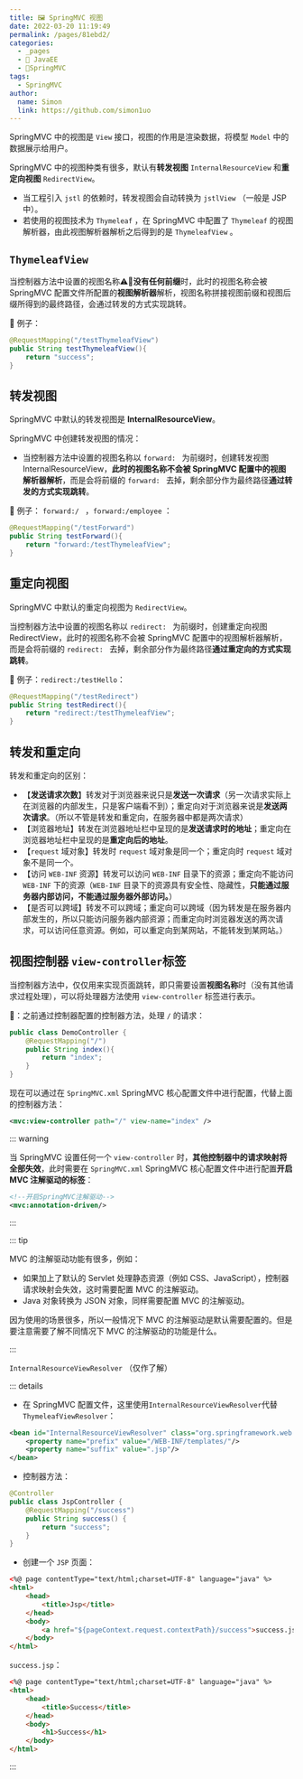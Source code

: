 ```yaml
---
title: 🖼 SpringMVC 视图
date: 2022-03-20 11:19:49
permalink: /pages/81ebd2/
categories: 
  - _pages
  - 🧋 JavaEE
  - 🚏SpringMVC
tags: 
  - SpringMVC
author: 
  name: Simon
  link: https://github.com/simon1uo
---
```

SpringMVC 中的视图是 `View` 接口，视图的作用是渲染数据，将模型 `Model` 中的数据展示给用户。

SpringMVC 中的视图种类有很多，默认有**转发视图** `InternalResourceView` 和**重定向视图** `RedirectView`。

+ 当工程引入 `jstl` 的依赖时，转发视图会自动转换为 `jstlView` （一般是 JSP 中）。
+ 若使用的视图技术为 `Thymeleaf` ，在 SpringMVC 中配置了 `Thymeleaf` 的视图解析器，由此视图解析器解析之后得到的是 `ThymeleafView` 。



## `ThymeleafView` 

当控制器方法中设置的视图名称:warning:**没有任何前缀**时，此时的视图名称会被 SpringMVC 配置文件所配置的**视图解析器**解析，视图名称拼接视图前缀和视图后缀所得到的最终路径，会通过转发的方式实现跳转。



🌰 例子：

```java
@RequestMapping("/testThymeleafView")
public String testThymeleafView(){
    return "success";
}
```



## 转发视图

SpringMVC 中默认的转发视图是 **InternalResourceView**。

SpringMVC 中创建转发视图的情况：

+ 当控制器方法中设置的视图名称以 `forward: ` 为前缀时，创建转发视图 InternalResourceView，**此时的视图名称不会被 SpringMVC 配置中的视图解析器解析**，而是会将前缀的 `forward: ` 去掉，剩余部分作为最终路径**通过转发的方式实现跳转**。



🌰 例子： `forward:/ ` ，`forward:/employee` ：

```java
@RequestMapping("/testForward")
public String testForward(){
    return "forward:/testThymeleafView";
}
```

## 重定向视图

SpringMVC 中默认的重定向视图为 `RedirectView`。

当控制器方法中设置的视图名称以 `redirect: ` 为前缀时，创建重定向视图 RedirectView，此时的视图名称不会被 SpringMVC 配置中的视图解析器解析，而是会将前缀的 `redirect: ` 去掉，剩余部分作为最终路径**通过重定向的方式实现跳转**。



🌰 例子：`redirect:/testHello`：

```java
@RequestMapping("/testRedirect")
public String testRedirect(){
    return "redirect:/testThymeleafView";
}
```



## 转发和重定向

转发和重定向的区别：

+ 【**发送请求次数**】转发对于浏览器来说只是**发送一次请求**（另一次请求实际上在浏览器的内部发生，只是客户端看不到）；重定向对于浏览器来说是**发送两次请求**。（所以不管是转发和重定向，在服务器中都是两次请求）
+ 【浏览器地址】转发在浏览器地址栏中呈现的是**发送请求时的地址**；重定向在浏览器地址栏中呈现的是**重定向后的地址**。
+ 【`request` 域对象】转发时 `request` 域对象是同一个；重定向时 `request` 域对象不是同一个。
+ 【访问 `WEB-INF` 资源】转发可以访问 `WEB-INF` 目录下的资源；重定向不能访问 `WEB-INF` 下的资源（`WEB-INF` 目录下的资源具有安全性、隐藏性，**只能通过服务器内部访问，不能通过服务器外部访问。**）
+ 【是否可以跨域】转发不可以跨域；重定向可以跨域（因为转发是在服务器内部发生的，所以只能访问服务器内部资源；而重定向时浏览器发送的两次请求，可以访问任意资源。例如，可以重定向到某网站，不能转发到某网站。）





## 视图控制器 `view-controller`标签

当控制器方法中，仅仅用来实现页面跳转，即只需要设置**视图名称**时（没有其他请求过程处理），可以将处理器方法使用 `view-controller` 标签进行表示。



🌰：之前通过控制器配置的控制器方法，处理 `/` 的请求：

```java
public class DemoController {
    @RequestMapping("/")
    public String index(){
        return "index";
    }
}
```

现在可以通过在 `SpringMVC.xml` SpringMVC 核心配置文件中进行配置，代替上面的控制器方法：

```xml
<mvc:view-controller path="/" view-name="index" />
```

::: warning 

当 SpringMVC 设置任何一个 `view-controller` 时，**其他控制器中的请求映射将全部失效**，此时需要在 `SpringMVC.xml` SpringMVC 核心配置文件中进行配置**开启 MVC 注解驱动的标签**：

```xml
<!--开启SpringMVC注解驱动-->
<mvc:annotation-driven/>
```

:::



::: tip

MVC 的注解驱动功能有很多，例如：

+ 如果加上了默认的 Servlet 处理静态资源（例如 CSS、JavaScript），控制器请求映射会失效，这时需要配置 MVC 的注解驱动。
+ Java 对象转换为 JSON 对象，同样需要配置 MVC 的注解驱动。

因为使用的场景很多，所以一般情况下 MVC 的注解驱动是默认需要配置的。但是要注意需要了解不同情况下 MVC 的注解驱动的功能是什么。

:::



`InternalResourceViewResolver` （仅作了解）

::: details



+ 在 SpringMVC 配置文件，这里使用`InternalResourceViewResolver`代替`ThymeleafViewResolver`：

```xml
<bean id="InternalResourceViewResolver" class="org.springframework.web.servlet.view.InternalResourceViewResolver">
    <property name="prefix" value="/WEB-INF/templates/"/>
    <property name="suffix" value=".jsp"/>
</bean>
```

+ 控制器方法：

```java
@Controller
public class JspController {
    @RequestMapping("/success")
    public String success() {
        return "success";
    }
}
```

+ 创建一个 `JSP` 页面：

```html
<%@ page contentType="text/html;charset=UTF-8" language="java" %>
<html>
    <head>
        <title>Jsp</title>
    </head>
    <body>
        <a href="${pageContext.request.contextPath}/success">success.jsp</a>
    </body>
</html>
```

`success.jsp`：

```html
<%@ page contentType="text/html;charset=UTF-8" language="java" %>
<html>
    <head>
        <title>Success</title>
    </head>
    <body>
        <h1>Success</h1>
    </body>
</html>
```

:::